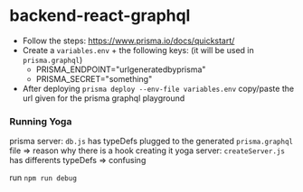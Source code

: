 # backend-react-graphql

- Follow the steps: https://www.prisma.io/docs/quickstart/
- Create a `variables.env` + the following keys: (it will be used in `prisma.graphql`)
  - PRISMA_ENDPOINT="urlgeneratedbyprisma"
  - PRISMA_SECRET="something"
- After deploying `prisma deploy --env-file variables.env` copy/paste the url given for the prisma graphql playground

### Running Yoga
prisma server: `db.js` has typeDefs plugged to the generated `prisma.graphql` file => reason why there is a hook creating it
yoga server: `createServer.js` has differents typeDefs => confusing

run `npm run debug`